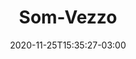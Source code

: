 ---
title: "Som-Vezzo"
date: 2020-11-25T15:35:27-03:00
draft: false
keywords: "-, nicholas, músico, compositor, composição, supercollider, síntese sonora, teoria musical, música, -"
hidden: false
---